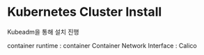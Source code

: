 # Kubernetes Cluster Install
Kubeadm을 통해 설치 진행

container runtime : container
Container Network Interface : Calico
